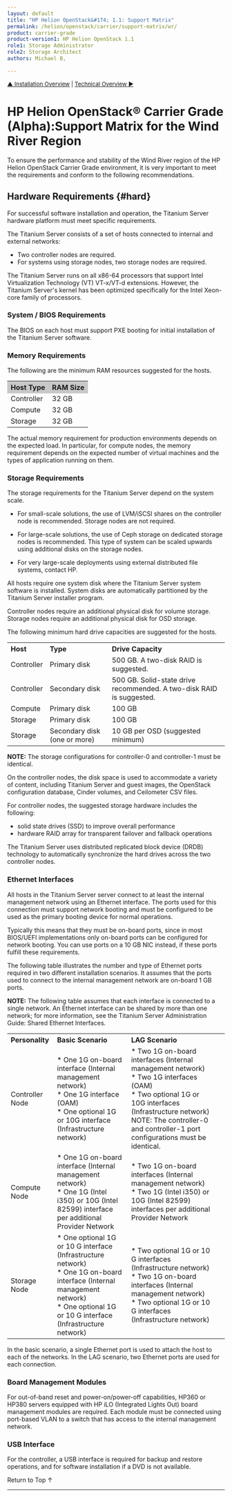 ```yaml
---
layout: default
title: "HP Helion OpenStack&#174; 1.1: Support Matrix"
permalink: /helion/openstack/carrier/support-matrix/wr/
product: carrier-grade
product-version1: HP Helion OpenStack 1.1
role1: Storage Administrator
role2: Storage Architect
authors: Michael B, 

---
```

<!--UNDER REVISION-->

<script>

function PageRefresh {
onLoad="window.refresh"
}

PageRefresh();

</script>

<p style="font-size: small;"> <a href="/helion/openstack/1.1/install/overview/">&#9650; Installation Overview</a>  | <a href="/helion/openstack/1.1/technical-overview/"> Technical Overview &#9654;</a></p>


# HP Helion OpenStack&#174; Carrier Grade (Alpha):Support Matrix for the Wind River Region
<!-- Taken from Titanium Server Software Installation Guide, 15.x -->

To ensure the performance and stability of the Wind River region of the HP Helion OpenStack Carrier Grade environment, it is very important to meet the requirements and conform to the following recommendations.

## Hardware Requirements {#hard}

For successful software installation and operation, the Titanium Server hardware platform must meet specific requirements.

The Titanium Server consists of a set of hosts connected to internal and external networks:

* Two controller nodes are required.
* For systems using storage nodes, two storage nodes are required.

The Titanium Server runs on all x86-64 processors that support Intel Virtualization Technology (VT) VT-x/VT-d extensions. However, the Titanium Server's kernel has been optimized specifically for the Intel Xeon-core family of processors.

### System / BIOS Requirements
The BIOS on each host must support PXE booting for initial installation of the Titanium Server software.

### Memory Requirements

The following are the minimum RAM resources suggested for the hosts.

<table style="text-align: left; vertical-align: top;">
<tr style="background-color: #C8C8C8; text-align: left; vertical-align: top;">
<th>Host Type</th><th>RAM Size</th><tr>
<tr>
<td>Controller</td><td>32 GB</td></tr>
<tr>
<td>Compute</td><td>32 GB</td></tr>
</tr>
<td>Storage</td><td>32 GB</td></tr>
</table>

The actual memory requirement for production environments depends on the expected load. In particular, for compute nodes, the memory requirement depends on the expected number of virtual machines and the types of application running on them.

### Storage Requirements

The storage requirements for the Titanium Server depend on the system scale.

* For small-scale solutions, the use of LVM/iSCSI shares on the controller node is recommended. Storage nodes are not required.

* For large-scale solutions, the use of Ceph storage on dedicated storage nodes is recommended. This type of system can be scaled upwards using additional disks on the
storage nodes.

* For very large-scale deployments using external distributed file systems, contact HP.

All hosts require one system disk where the Titanium Server system software is installed. System disks are automatically partitioned by the Titanium Server installer program.

Controller nodes require an additional physical disk for volume storage. Storage nodes require an additional physical disk for OSD storage.

The following minimum hard drive capacities are suggested for the hosts.

<table style="text-align: left; vertical-align: top;">
<tr style="background-color: #C8C8C8; text-align: left; vertical-align: top;">
<tr>
<th>Host</th><th>Type</th><th>Drive Capacity</th></tr>
<tr>
<td>Controller</td><td>Primary disk</td><td>500 GB. A two-disk RAID is suggested.</td></tr>
<tr>
<td>Controller</td><td>Secondary disk</td><td>500 GB. Solid-state drive recommended.
A two-disk RAID is suggested. </td></tr>
<tr>
<td>Compute</td><td>Primary disk</td><td>100 GB
<tr>
<td>Storage</td><td>Primary disk</td><td>100 GB</td></tr>
<tr>
<td>Storage</td><td>Secondary disk (one or more)</td><td>10 GB per OSD (suggested minimum)</td></tr>
</table>

**NOTE:** The storage configurations for controller-0 and controller-1 must be identical.

On the controller nodes, the disk space is used to accommodate a variety of content, including Titanium Server and guest images, the OpenStack configuration database, Cinder volumes, and Ceilometer CSV files.

For controller nodes, the suggested storage hardware includes the following:

* solid state drives (SSD) to improve overall performance
* hardware RAID array for transparent failover and fallback operations

The Titanium Server uses distributed replicated block device (DRDB) technology to automatically synchronize the hard drives across the two controller nodes.

### Ethernet Interfaces

All hosts in the Titanium Server server connect to at least the internal management network using an Ethernet interface. The ports used for this connection must support network booting and must be configured to be used as the primary booting device for normal operations.

Typically this means that they must be on-board ports, since in most BIOS/UEFI implementations only on-board ports can be configured for network booting. You can use ports on a 10 GB NIC instead, if these ports fulfill these requirements.

The following table illustrates the number and type of Ethernet ports required in two different installation scenarios. It assumes that the ports used to connect to the internal management network are on-board 1 GB ports.

**NOTE:** The following table assumes that each interface is connected to a single network. An Ethernet interface can be shared by more than one network; for more information, see the Titanium Server Administration Guide: Shared Ethernet Interfaces.

<table style="text-align: left; vertical-align: top;">
<tr style="background-color: #C8C8C8; text-align: left; vertical-align: top;">
<tr>
<th>Personality</th><th>Basic Scenario</th><th>LAG Scenario</th></tr>
<tr>
<td>
Controller Node</td><td>* One 1G on-board interface (Internal management network)
<br>* One 1G interface (OAM)
<br>* One optional 1G or 10G interface (Infrastructure network)</td><td>
* Two 1G on-board interfaces (Internal
management network)
<br>* Two 1G interfaces (OAM)
<br>* Two optional 1G or 10G interfaces (Infrastructure network)
NOTE: The controller-0 and controller-1 port configurations
must be identical.</td><td>
<tr>
<td>Compute Node</td><td>* One 1G on-board interface (Internal management network)
<br>* One 1G (Intel i350) or 10G (Intel 82599) interface per additional Provider Network</td><td>
* Two 1G on-board interfaces (Internal management network)
<br>* Two 1G (Intel i350) or 10G (Intel 82599) interfaces per additional Provider Network</td></tr>
<tr>
<td>Storage Node</td><td>* One optional 1G or 10 G interface (Infrastructure network)
<br>* One 1G on-board interface (Internal management network)
<br>* One optional 1G or 10 G interface (Infrastructure network)</td><td>* Two optional 1G or 10 G interfaces (Infrastructure network)
<br>* Two 1G on-board interfaces (Internal management network)
<br>* Two optional 1G or 10 G interfaces (Infrastructure network)</td></tr>
</table>

In the basic scenario, a single Ethernet port is used to attach the host to each of the networks. In the LAG scenario, two Ethernet ports are used for each connection.

### Board Management Modules

For out-of-band reset and power-on/power-off capabilities, HP360 or HP380 servers equipped with HP iLO (Integrated Lights Out) board management modules are required. Each module must be connected using port-based VLAN to a switch that has access to the internal management network.

### USB Interface

For the controller, a USB interface is required for backup and restore operations, and for software installation if a DVD is not available.



<a href="#top" style="padding:14px 0px 14px 0px; text-decoration: none;"> Return to Top &#8593; </a>

----
